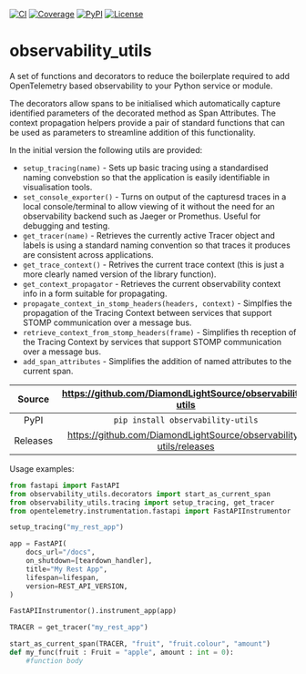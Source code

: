 [![CI](https://github.com/DiamondLightSource/observability-utils/actions/workflows/ci.yml/badge.svg)](https://github.com/DiamondLightSource/observability-utils/actions/workflows/ci.yml)
[![Coverage](https://codecov.io/gh/DiamondLightSource/observability-utils/branch/main/graph/badge.svg)](https://codecov.io/gh/DiamondLightSource/observability-utils)
[![PyPI](https://img.shields.io/pypi/v/observability-utils.svg)](https://pypi.org/project/observability-utils)
[![License](https://img.shields.io/badge/License-Apache%202.0-blue.svg)](https://opensource.org/licenses/Apache-2.0)

# observability_utils

A set of functions and decorators to reduce the boilerplate required to add OpenTelemetry based observability to your Python service or module.

The decorators allow spans to be initialised which automatically capture identified parameters of the decorated method as Span Attributes. The context propagation helpers provide a pair of standard functions that can be used as parameters to streamline addition of this functionality.

In the initial version the following utils are provided:

* ```setup_tracing(name)``` - Sets up basic tracing using  a standardised naming convebstion so that the application is easily identifiable in visualisation tools.
* ```set_console_exporter()``` - Turns on output of the capturesd traces in a local console/terminal to allow viewing of it without the need for an observability backend such as Jaeger or Promethus. Useful for debugging and testing.
* ```get_tracer(name)``` - Retrieves the currently active Tracer object and labels is using a standard naming convention so that traces it produces are consistent across applications.
* ```get_trace_context()``` - Retrives the current trace context (this is just a more clearly named version of the library function).
* ```get_context_propagator``` - Retrieves the current observability context info in a form suitable for propagating.
* ```propagate_context_in_stomp_headers(headers, context)``` - Simplfies the propagation of the Tracing Context between services that support STOMP communication over a message bus.
* ```retrieve_context_from_stomp_headers(frame)``` - Simplifies th reception of the Tracing Context by services that support STOMP communication over a message bus.
* ```add_span_attributes``` - Simplifies the addition of named attributes to the current span.

Source          | <https://github.com/DiamondLightSource/observability-utils>
:---:           | :---:
PyPI            | `pip install observability-utils`
Releases        | <https://github.com/DiamondLightSource/observability-utils/releases>

Usage examples:

```python
from fastapi import FastAPI
from observability_utils.decorators import start_as_current_span
from observability_utils.tracing import setup_tracing, get_tracer
from opentelemetry.instrumentation.fastapi import FastAPIInstrumentor

setup_tracing("my_rest_app")

app = FastAPI(
    docs_url="/docs",
    on_shutdown=[teardown_handler],
    title="My Rest App",
    lifespan=lifespan,
    version=REST_API_VERSION,
)

FastAPIInstrumentor().instrument_app(app)

TRACER = get_tracer("my_rest_app")

start_as_current_span(TRACER, "fruit", "fruit.colour", "amount")
def my_func(fruit : Fruit = "apple", amount : int = 0):
    #function body
```
